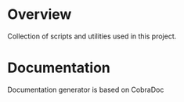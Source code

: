 # Overview

Collection of scripts and utilities used in this project.

# Documentation

Documentation generator is based on CobraDoc
